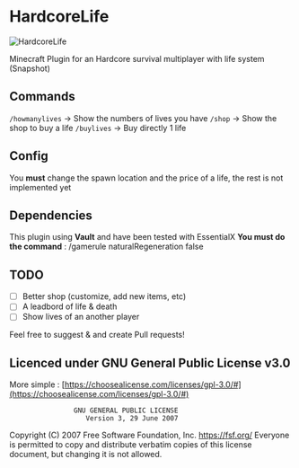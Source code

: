 # HardcoreLife

![HardcoreLife](https://www.spigotmc.org/data/resource_icons/91/91375.jpg?1618568731)

Minecraft Plugin for an Hardcore survival multiplayer with life system
(Snapshot)

## Commands

`/howmanylives` -> Show the numbers of lives you have
`/shop` -> Show the shop to buy a life
`/buylives` -> Buy directly 1 life

## Config

You **must** change the spawn location and the price of a life, the rest is not implemented yet

## Dependencies

This plugin using **Vault** and have been tested with EssentialX
**You must do the command** : /gamerule naturalRegeneration false

## TODO

- [ ] Better shop (customize, add new items, etc)
- [ ] A leadbord of life & death
- [ ] Show lives of an another player

Feel free to suggest & and create Pull requests!

## Licenced under GNU General Public License v3.0

More simple : [https://choosealicense.com/licenses/gpl-3.0/#](https://choosealicense.com/licenses/gpl-3.0/#)

                    GNU GENERAL PUBLIC LICENSE
                       Version 3, 29 June 2007

Copyright (C) 2007 Free Software Foundation, Inc. <https://fsf.org/>
Everyone is permitted to copy and distribute verbatim copies
of this license document, but changing it is not allowed.
